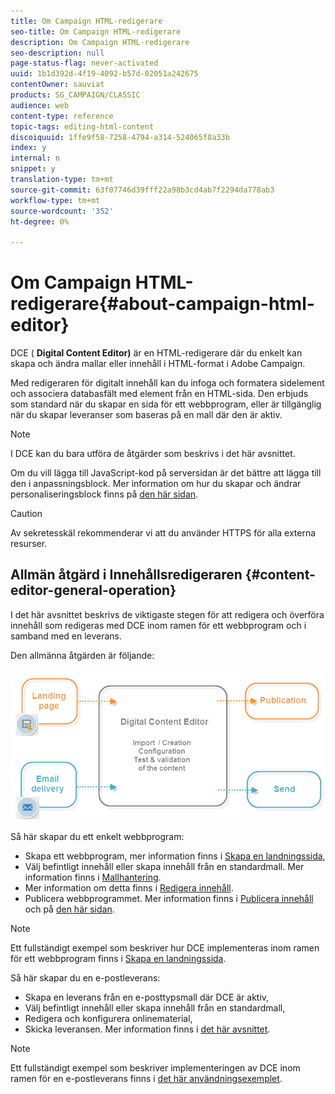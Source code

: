 ```yaml
---
title: Om Campaign HTML-redigerare
seo-title: Om Campaign HTML-redigerare
description: Om Campaign HTML-redigerare
seo-description: null
page-status-flag: never-activated
uuid: 1b1d392d-4f19-4092-b57d-02051a242675
contentOwner: sauviat
products: SG_CAMPAIGN/CLASSIC
audience: web
content-type: reference
topic-tags: editing-html-content
discoiquuid: 1ffe9f58-7258-4794-a314-524065f8a33b
index: y
internal: n
snippet: y
translation-type: tm+mt
source-git-commit: 63f07746d39fff22a98b3cd4ab7f2294da778ab3
workflow-type: tm+mt
source-wordcount: '352'
ht-degree: 0%

---
```



# Om Campaign HTML-redigerare{#about-campaign-html-editor}

DCE ( **Digital Content Editor)** är en HTML-redigerare där du enkelt kan skapa och ändra mallar eller innehåll i HTML-format i Adobe Campaign.

Med redigeraren för digitalt innehåll kan du infoga och formatera sidelement och associera databasfält med element från en HTML-sida. Den erbjuds som standard när du skapar en sida för ett webbprogram, eller är tillgänglig när du skapar leveranser som baseras på en mall där den är aktiv.

>[!NOTE]
>
>I DCE kan du bara utföra de åtgärder som beskrivs i det här avsnittet.
>
>Om du vill lägga till JavaScript-kod på serversidan är det bättre att lägga till den i anpassningsblock. Mer information om hur du skapar och ändrar personaliseringsblock finns på [den här sidan](../../delivery/using/personalization-blocks.md).

>[!CAUTION]
>
>Av sekretesskäl rekommenderar vi att du använder HTTPS för alla externa resurser.

## Allmän åtgärd i Innehållsredigeraren {#content-editor-general-operation}

I det här avsnittet beskrivs de viktigaste stegen för att redigera och överföra innehåll som redigeras med DCE inom ramen för ett webbprogram och i samband med en leverans.

Den allmänna åtgärden är följande:

![](assets/dce_schema.png)

Så här skapar du ett enkelt webbprogram:

* Skapa ett webbprogram, mer information finns i [Skapa en landningssida](../../web/using/creating-a-landing-page.md),
* Välj befintligt innehåll eller skapa innehåll från en standardmall. Mer information finns i [Mallhantering](../../web/using/template-management.md).
* Mer information om detta finns i [Redigera innehåll](../../web/using/editing-content.md).
* Publicera webbprogrammet. Mer information finns i [Publicera innehåll](../../web/using/creating-a-landing-page.md#step-3---publishing-content) och på [den här sidan](../../web/using/publishing-a-web-form.md#managing-web-forms-delivery-and-tracking).

>[!NOTE]
>
>Ett fullständigt exempel som beskriver hur DCE implementeras inom ramen för ett webbprogram finns i [Skapa en landningssida](../../web/using/creating-a-landing-page.md).

Så här skapar du en e-postleverans:

* Skapa en leverans från en e-posttypsmall där DCE är aktiv,
* Välj befintligt innehåll eller skapa innehåll från en standardmall,
* Redigera och konfigurera onlinematerial,
* Skicka leveransen. Mer information finns i [det här avsnittet](../../delivery/using/steps-about-delivery-creation-steps.md).

>[!NOTE]
>
>Ett fullständigt exempel som beskriver implementeringen av DCE inom ramen för en e-postleverans finns i [det här användningsexemplet](../../web/using/use-case--creating-an-email-delivery.md).

